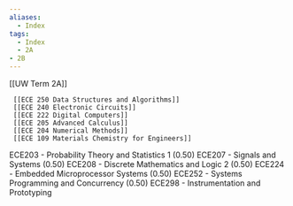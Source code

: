 ```yaml
---
aliases:
  - Index
tags:
  - Index
  - 2A
- 2B
---
```





[[UW Term 2A]]

	 [[ECE 250 Data Structures and Algorithms]]
	 [[ECE 240 Electronic Circuits]]
	 [[ECE 222 Digital Computers]]
	 [[ECE 205 Advanced Calculus]]
	 [[ECE 204 Numerical Methods]]
	 [[ECE 109 Materials Chemistry for Engineers]]

ECE203 - Probability Theory and Statistics 1 (0.50)
ECE207 - Signals and Systems (0.50)
ECE208 - Discrete Mathematics and Logic 2 (0.50)
ECE224 - Embedded Microprocessor Systems (0.50)
ECE252 - Systems Programming and Concurrency (0.50)
ECE298 - Instrumentation and Prototyping

